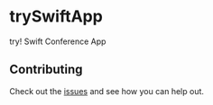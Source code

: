 # trySwiftApp
try! Swift Conference App

## Contributing
Check out the [issues](https://github.com/tryswift/trySwiftNYC/issues) and see how you can help out.
